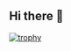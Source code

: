 ## Hi there 👋

[![trophy](https://github-profile-trophy.vercel.app/?username=eliyas-wubie)](https://github.com/ryo-ma/github-profile-trophy)
<!--
**Eliyas-Wubie/Eliyas-Wubie** is a ✨ _special_ ✨ repository because its `README.md` (this file) appears on your GitHub profile.

Here are some ideas to get you started:

## 🔭 I’m currently working on ... XDR solution, and cybersecurity tools
- 🌱 I’m currently learning ... Fullstack, C++, Python, Scripting
- 👯 I’m looking to collaborate on ...
- 🤔 I’m looking for help with ...
- 💬 Ask me about ... Anything
- 📫 How to reach me: ...
- 😄 Pronouns: ... 
- ⚡ Fun fact: ...
-->
